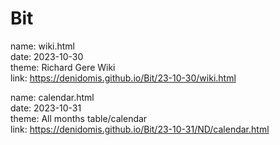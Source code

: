 # Bit

name: wiki.html<br />
date: 2023-10-30<br />
theme: Richard Gere Wiki<br />
link: https://denidomis.github.io/Bit/23-10-30/wiki.html<br />

name: calendar.html<br />
date: 2023-10-31<br />
theme: All months table/calendar<br />
link: https://denidomis.github.io/Bit/23-10-31/ND/calendar.html<br />
